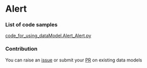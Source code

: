 # Alert

### List of code samples 

<!-- 50-List of code -->

<!-- [code entry](link) -->
[code_for_using_dataModel.Alert_Alert.py](https://github.com/smart-data-models/dataModel.Alert/blob/master/Alert/code/code_for_using_dataModel.Alert_Alert.py)


<!-- /50-List of code -->

### Contribution
You can raise an [issue](https://github.com/smart-data-models/dataModel.Alert/issues) or submit your [PR](https://github.com/smart-data-models/dataModel.Alert/pulls) on existing data models
